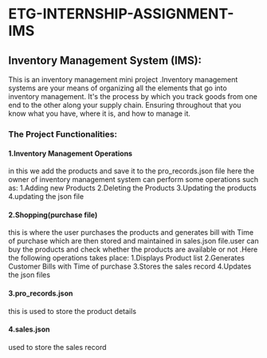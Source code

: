 # ETG-INTERNSHIP-ASSIGNMENT-IMS

## Inventory Management System (IMS):

This is an inventory management mini project .Inventory management systems are your means of organizing all the elements that go into inventory management. It's the process by which you track goods from one end to the other along your supply chain. Ensuring throughout that you know what you have, where it is, and how to manage it.

### The Project Functionalities:

#### 1.Inventory Management Operations
in this we add the products and save it to the pro_records.json file
here the owner of inventory management system can perform some operations such as:
  1.Adding new Products
  2.Deleting the Products
  3.Updating the products
  4.updating the json file
  
#### 2.Shopping(purchase file)
this is where the user purchases the products and generates bill with Time of purchase which are then stored and maintained in sales.json file.user can buy the products and check whether the products are available or not .Here the following operations takes place:
   1.Displays Product list
   2.Generates Customer Bills with Time of purchase
   3.Stores the sales record
   4.Updates the json files 
   
 #### 3.pro_records.json
 this is used to store the product details
 
 #### 4.sales.json
 used to store the sales record 
